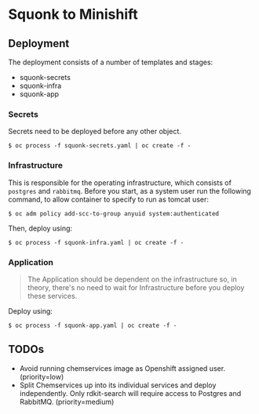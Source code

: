 # Squonk to Minishift

## Deployment
The deployment consists of a number of templates and stages:

-   squonk-secrets
-   squonk-infra
-   squonk-app

### Secrets
Secrets need to be deployed before any other object.

    $ oc process -f squonk-secrets.yaml | oc create -f -
    
### Infrastructure
This is responsible for the operating infrastructure, which
consists of `postgres` and `rabbitmq`. Before you start, as a system user
run the following command, to allow container to specify to run as tomcat user:
    
    $ oc adm policy add-scc-to-group anyuid system:authenticated

Then, deploy using:

    $ oc process -f squonk-infra.yaml | oc create -f -

### Application
>   The Application should be dependent on the infrastructure so, in theory,
    there's no need to wait for Infrastructure before you deploy these
    services.

Deploy using:

    $ oc process -f squonk-app.yaml | oc create -f -

## TODOs

-   Avoid running chemservices image as Openshift assigned user. (priority=low)
-   Split Chemservices up into its individual services and deploy independently. 
    Only rdkit-search will require access to Postgres and RabbitMQ. (priority=medium)
